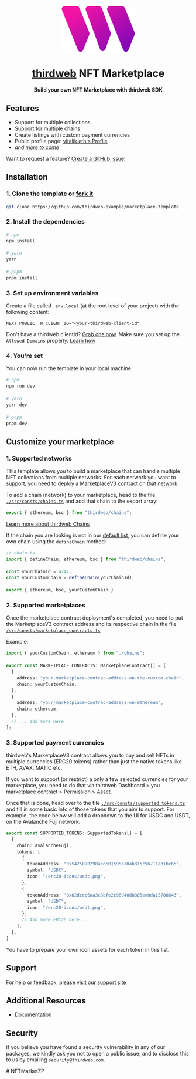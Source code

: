 
<p align="center">
    <br />
    <a href="https://thirdweb.com">
        <img src="https://github.com/thirdweb-dev/js/blob/main/legacy_packages/sdk/logo.svg?raw=true" width="200" alt=""/></a>
    <br />
</p>

<h1 align="center"><a href='https://thirdweb.com/'>thirdweb</a> NFT Marketplace</h1>

<p align="center"><strong>Build your own NFT Marketplace with thirdweb SDK</strong></p>

## Features
- Support for multiple collections
- Support for multiple chains
- Create listings with custom payment currencies
- Public profile page: [vitalik.eth's Profile](https://marketplace.thirdweb-preview.com/profile/vitalik.eth)
- _and [more to come](https://github.com/thirdweb-example/marketplace-template/issues?q=is%3Aissue+is%3Aopen+feature+request)_

Want to request a feature? [Create a GitHub issue!](https://github.com/thirdweb-example/marketplace-template/issues/new)

## Installation
### 1. Clone the template or [fork it](https://github.com/thirdweb-example/marketplace-template/fork)
```bash
git clone https://github.com/thirdweb-example/marketplace-template
```

### 2. Install the dependencies
```bash
# npm
npm install

# yarn
yarn

# pnpm
pnpm install
```

### 3. Set up environment variables
Create a file called `.env.local` (at the root level of your project) with the following content:
```
NEXT_PUBLIC_TW_CLIENT_ID="<your-thirdweb-client-id"
```
Don't have a thirdweb clientId? [Grab one now](https://thirdweb.com/dashboard/settings/api-keys). Make sure you set up the `Allowed Domains` properly. [Learn how](https://portal.thirdweb.com/account/api-keys)

### 4. You're set
You can now run the template in your local machine.
```bash
# npm
npm run dev

# yarn
yarn dev

# pnpm
pnpm dev
```

## Customize your marketplace

### 1. Supported networks
This template allows you to build a marketplace that can handle multiple NFT collections from multiple networks. For each network you want to support, you need to deploy a [MarketplaceV3 contract](https://thirdweb.com/thirdweb.eth/MarketplaceV3) on that network.

To add a chain (network) to your marketplace, head to the file [`./src/consts/chains.ts`](./src/consts/chains.ts) and add that chain to the export array:
```typescript
export { ethereum, bsc } from "thirdweb/chains";
```
[Learn more about thirdweb Chains](https://portal.thirdweb.com/typescript/v5/chain)

If the chain you are looking is not in our [default list](https://portal.thirdweb.com/references/typescript/v5/variables), you can define your own chain using the `defineChain` method:

```typescript
// chain.ts
import { defineChain, ethereum, bsc } from "thirdweb/chains";

const yourChainId = 4747;
const yourCustomChain = defineChain(yourChainId);

export { ethereum, bsc, yourCustomChain }
```

### 2. Supported marketplaces

Once the marketplace contract deployment's completed, you need to put the MarketplaceV3 contract address and its respective chain in the file [`/src/consts/marketplace_contracts.ts`](/src/consts/marketplace_contract.ts)

Example:
```typescript
import { yourCustomChain, ethereum } from "./chains";

export const MARKETPLACE_CONTRACTS: MarketplaceContract[] = [
  {
    address: "your-marketplace-contrac-address-on-the-custom-chain",
    chain: yourCustomChain,
  },
  {
    address: "your-marketplace-contrac-address-on-ethereum",
    chain: ethereum,
  },
  // ... add more here
];
```

### 3. Supported payment currencies

thirdweb's MarketplaceV3 contract allows you to buy and sell NFTs in multiple currencies (ERC20 tokens) rather than just the native tokens like ETH, AVAX, MATIC etc.

If you want to support (or restrict) a only a few selected currencies for your marketplace, you need to do that via thirdweb Dashboard > you marketplace contract > Permission > Asset.

Once that is done, head over to the file [`./src/consts/supported_tokens.ts`](./src/consts/supported_tokens.ts) and fill in some basic info of those tokens that you aim to support. For example, the code below will add a dropdown to the UI for USDC and USDT, on the Avalanche Fuji network:

```typescript
export const SUPPORTED_TOKENS: SupportedTokens[] = [
  {
    chain: avalancheFuji,
    tokens: [
      {
        tokenAddress: "0x5425890298aed601595a70ab815c96711a31bc65",
        symbol: "USDC",
        icon: "/erc20-icons/usdc.png",
      },
      {
        tokenAddress: "0x82dcec6aa3c8bfe2c96d40d8805ee0da15708643",
        symbol: "USDT",
        icon: "/erc20-icons/usdt.png",
      },
      // Add more ERC20 here...
    ],
  },
]
```
You have to prepare your own icon assets for each token in this list.

## Support

For help or feedback, please [visit our support site](https://thirdweb.com/support)

## Additional Resources

- [Documentation](https://portal.thirdweb.com/typescript/v5)

## Security

If you believe you have found a security vulnerability in any of our packages, we kindly ask you not to open a public issue; and to disclose this to us by emailing `security@thirdweb.com`.

#   N F T M a r k e t Z P 
 
 